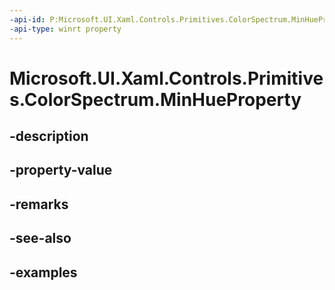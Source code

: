 ```yaml
---
-api-id: P:Microsoft.UI.Xaml.Controls.Primitives.ColorSpectrum.MinHueProperty
-api-type: winrt property
---
```


<!-- Property syntax.
public DependencyProperty MinHueProperty { get; }
-->

# Microsoft.UI.Xaml.Controls.Primitives.ColorSpectrum.MinHueProperty

## -description

## -property-value

## -remarks

## -see-also

## -examples

